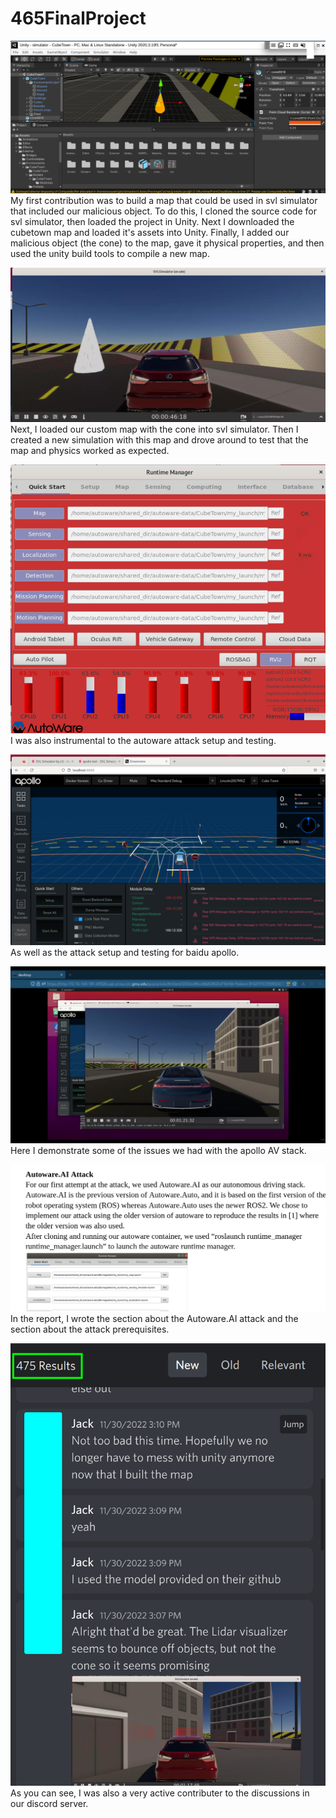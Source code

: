 # 465FinalProject

![unity](./images/unity.png)
My first contribution was to build a map that could be used in svl simulator that included our malicious object. To do this, I cloned the source code for svl simulator, then loaded the project in Unity. Next I downloaded the cubetown map and loaded it's assets into Unity. Finally, I added our malicious object (the cone) to the map, gave it physical properties, and then used the unity build tools to compile a new map.

![svlsim](./images/svlsim.png)
Next, I loaded our custom map with the cone into svl simulator. Then I created a new simulation with this map and drove around to test that the map and physics worked as expected. 

![badcpu](./images/badcpu.png)
I was also instrumental to the autoware attack setup and testing.

![apollo](./images/apollo.png)
As well as the attack setup and testing for baidu apollo.

[![apollodemo](./images/yt.jpg )](https://www.youtube.com/watch?v=Gq4KYq3EPdY)
Here I demonstrate some of the issues we had with the apollo AV stack.

![report](./images/report.png)
In the report, I wrote the section about the Autoware.AI attack and the section about the attack prerequisites. 

![discord](./images/discord.png)
As you can see, I was also a very active contributer to the discussions in our discord server. 

